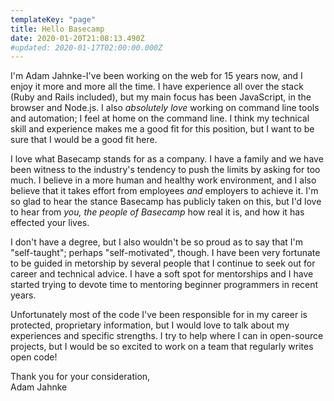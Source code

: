 ```yaml
---
templateKey: "page"
title: Hello Basecamp
date: 2020-01-20T21:08:13.490Z
#updated: 2020-01-17T02:00:00.000Z
---
```


I'm Adam Jahnke-I've been working on the web for 15 years now, and I enjoy it
more and more all the time. I have experience all over the stack (Ruby and
Rails included), but my main focus has been JavaScript, in the browser and
Node.js. I also _absolutely love_ working on command line tools and automation;
I feel at home on the command line. I think my technical skill and experience
makes me a good fit for this position, but I want to be sure that I would be a
good fit here.

I love what Basecamp stands for as a company. I have a family and we have been
witness to the industry's tendency to push the limits by asking for too much. I
believe in a more human and healthy work environment, and I also believe that
it takes effort from employees _and_ employers to achieve it. I'm so glad to
hear the stance Basecamp has publicly taken on this, but I'd love to hear from
_you, the people of Basecamp_ how real it is, and how it has effected your
lives.

I don't have a degree, but I also wouldn't be so proud as to say that I'm
"self-taught"; perhaps "self-motivated", though. I have been very fortunate to
be guided in metorship by several people that I continue to seek out for career
and technical advice. I have a soft spot for mentorships and I have started
trying to devote time to mentoring beginner programmers in recent years.

Unfortunately most of the code I've been responsible for in my career is
protected, proprietary information, but I would love to talk about my
experiences and specific strengths. I try to help where I can in open-source
projects, but I would be so excited to work on a team that regularly writes
open code!

Thank you for your consideration,  
Adam Jahnke
